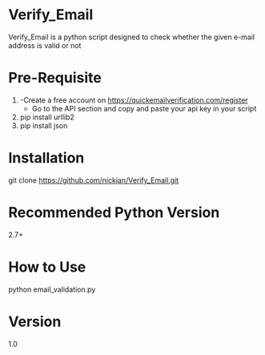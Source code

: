 # Verify_Email
Verify_Email is a python script designed to check whether the given e-mail address is valid or not 

# Pre-Requisite
1. -Create a free account on https://quickemailverification.com/register
   - Go to the API section and copy and paste your api key in your script
2. pip install urllib2
3. pip install json

# Installation
git clone https://github.com/nickjan/Verify_Email.git

# Recommended Python Version
2.7+

# How to Use
python email_validation.py

# Version
1.0
